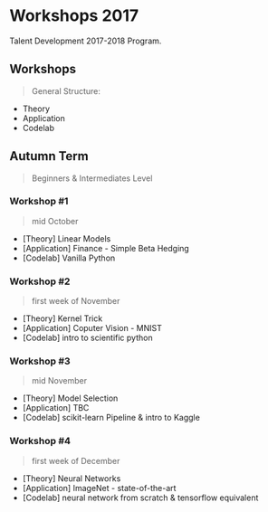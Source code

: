 # Workshops 2017

Talent Development 2017-2018 Program.

## Workshops

> General Structure:

* Theory
* Application
* Codelab

## Autumn Term

> Beginners & Intermediates Level

### Workshop #1

> mid October

* [Theory] Linear Models
* [Application] Finance - Simple Beta Hedging
* [Codelab] Vanilla Python

### Workshop #2

> first week of November

* [Theory] Kernel Trick
* [Application] Coputer Vision - MNIST
* [Codelab] intro to scientific python

### Workshop #3

> mid November

* [Theory] Model Selection
* [Application] TBC
* [Codelab] scikit-learn Pipeline & intro to Kaggle

### Workshop #4

> first week of December

* [Theory] Neural Networks
* [Application] ImageNet - state-of-the-art
* [Codelab] neural network from scratch & tensorflow equivalent
